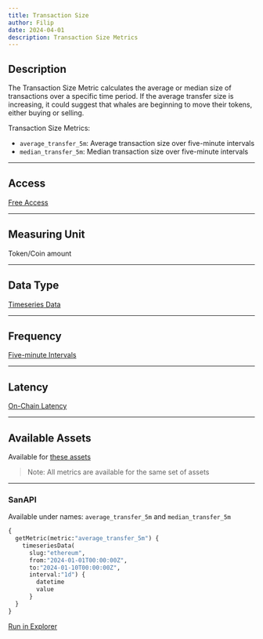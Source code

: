 ```yaml
---
title: Transaction Size
author: Filip
date: 2024-04-01
description: Transaction Size Metrics
---
```


## Description

The Transaction Size Metric calculates the average or median size of transactions over a specific 
time period. If the average transfer size is increasing, it could suggest that whales are beginning 
to move their tokens, either buying or selling.

Transaction Size Metrics:
- `average_transfer_5m`: Average transaction size over five-minute intervals
- `median_transfer_5m`: Median transaction size over five-minute intervals

---

## Access

[Free Access](/metrics/details/access#free-access)

---

## Measuring Unit

Token/Coin amount

---

## Data Type

[Timeseries Data](/metrics/details/data-type#timeseries-data)

---

## Frequency

[Five-minute Intervals](/metrics/details/frequency#five-minute-frequency)

---

## Latency

[On-Chain Latency](/metrics/details/latency#on-chain-latency)

---

## Available Assets

Available for [these assets](<https://api.santiment.net/graphiql?variables=&query=%7B%0A%20%20getMetric(metric%3A%20%22average_transfer_5m%22)%20%7B%0A%20%20%20%20metadata%20%7B%0A%20%20%20%20%20%20availableSlugs%0A%20%20%20%20%7D%0A%20%20%7D%0A%7D%0A>)

> Note: All metrics are available for the same set of assets

---

### SanAPI

Available under names: `average_transfer_5m` and `median_transfer_5m`


```graphql
{
  getMetric(metric:"average_transfer_5m") {
    timeseriesData(
      slug:"ethereum", 
      from:"2024-01-01T00:00:00Z", 
      to:"2024-01-10T00:00:00Z", 
      interval:"1d") {
        datetime
        value
      }
  }
}
```
[Run in Explorer](<https://api.santiment.net/graphiql?variables=%7B%7D&query=%7B%0A%20%20getMetric(metric%3A%22average_transfer_5m%22)%20%7B%0A%20%20%20%20timeseriesData(%0A%20%20%20%20%20%20slug%3A%22ethereum%22%2C%20%0A%20%20%20%20%20%20from%3A%222024-01-01T00%3A00%3A00Z%22%2C%20%0A%20%20%20%20%20%20to%3A%222024-01-10T00%3A00%3A00Z%22%2C%20%0A%20%20%20%20%20%20interval%3A%221d%22)%20%7B%0A%20%20%20%20%20%20%20%20datetime%0A%20%20%20%20%20%20%20%20value%0A%20%20%20%20%20%20%7D%0A%20%20%7D%0A%7D>)
